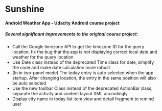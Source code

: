 # Sunshine
#### Android Weather App - Udacity Android course project 
##### Several significant improvements to the original course project:
* Call the Google timezone API to get the timezone ID for the query location, fix the bug that the app is not displaying correct local date and weather for the query location
* Use Date class instead of the deprecated Time class for date, simplify the code and make date calculation more robust
* (In in two-panel mode) The today entry is auto selected when the app startup. After changing location, the entry in the same position will also be auto selected
* Use the new toolbar Class instead of the deprecated ActionBar class, separate the activity and content layout XML accordingly 
* Display city name in today list item view and detail fragment to remind user
